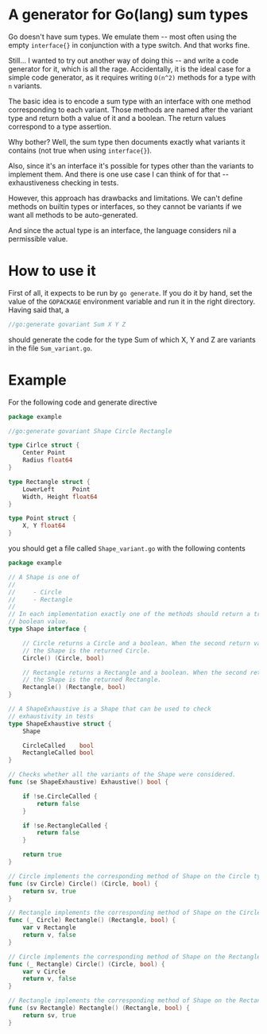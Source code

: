 # A generator for Go(lang) sum types

Go doesn't have sum types. We emulate them -- most often using the empty
`interface{}` in conjunction with a type switch. And that works fine.

Still... I wanted to try out another way of doing this -- and write a code
generator for it, which is all the rage. Accidentally, it is the ideal case for
a simple code generator, as it requires writing `O(n^2)` methods for a type
with `n` variants.

The basic idea is to encode a sum type with an interface with one method
corresponding to each variant. Those methods are named after the variant type
and return both a value of it and a boolean. The return values correspond to a
type assertion.

Why bother? Well, the sum type then documents exactly what variants it
contains (not true when using `interface{}`).

Also, since it's an interface it's possible for types other than the variants
to implement them. And there is one use case I can think of for that --
exhaustiveness checking in tests.

However, this approach has drawbacks and limitations. We can't define methods
on builtin types or interfaces, so they cannot be variants if we want all
methods to be auto-generated.

And since the actual type is an interface, the language considers nil a
permissible value.

# How to use it

First of all, it expects to be run by `go generate`. If you do it by hand, set
the value of the `GOPACKAGE` environment variable and run it in the right
directory. Having said that, a

```go
//go:generate govariant Sum X Y Z
```

should generate the code for the type Sum of which X, Y and Z are variants in
the file `Sum_variant.go`.

# Example

For the following code and generate directive

```go
package example

//go:generate govariant Shape Circle Rectangle

type Cirlce struct {
	Center Point
	Radius float64
}

type Rectangle struct {
	LowerLeft     Point
	Width, Height float64
}

type Point struct {
	X, Y float64
}
```

you should get a file called `Shape_variant.go` with the following contents

```go
package example

// A Shape is one of
//
//     - Circle
//     - Rectangle
//
// In each implementation exactly one of the methods should return a true
// boolean value.
type Shape interface {

	// Circle returns a Circle and a boolean. When the second return value is true,
	// the Shape is the returned Circle.
	Circle() (Circle, bool)

	// Rectangle returns a Rectangle and a boolean. When the second return value is true,
	// the Shape is the returned Rectangle.
	Rectangle() (Rectangle, bool)
}

// A ShapeExhaustive is a Shape that can be used to check
// exhaustivity in tests
type ShapeExhaustive struct {
	Shape

	CircleCalled    bool
	RectangleCalled bool
}

// Checks whether all the variants of the Shape were considered.
func (se ShapeExhaustive) Exhaustive() bool {

	if !se.CircleCalled {
		return false
	}

	if !se.RectangleCalled {
		return false
	}

	return true
}

// Circle implements the corresponding method of Shape on the Circle type.
func (sv Circle) Circle() (Circle, bool) {
	return sv, true
}

// Rectangle implements the corresponding method of Shape on the Circle type.
func (_ Circle) Rectangle() (Rectangle, bool) {
	var v Rectangle
	return v, false
}

// Circle implements the corresponding method of Shape on the Rectangle type.
func (_ Rectangle) Circle() (Circle, bool) {
	var v Circle
	return v, false
}

// Rectangle implements the corresponding method of Shape on the Rectangle type.
func (sv Rectangle) Rectangle() (Rectangle, bool) {
	return sv, true
}
```
